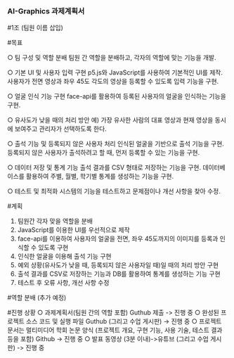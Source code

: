 ### AI-Graphics 과제계획서

#1조 (팀원 이름 삽입)

#목표

○ 팀 구성 및 역할 분배
팀원 간 역할을 분배하고, 각자의 역할에 맞는 기능을 개발.
 
○ 기본 UI 및 사용자 입력 구현
p5.js와 JavaScript를 사용하여 기본적인 UI를 제작.
사용자가 전면 영상과 좌우 45도 각도의 영상을 등록할 수 있도록 입력 기능을 구현.

○ 얼굴 인식 기능 구현
face-api를 활용하여 등록된 사용자의 얼굴을 인식하는 기능을 구현.

○ 유사도가 낮을 때의 처리 방안
예) 가장 유사한 사람의 대표 영상과 현재 영상을 동시에 보여주고 관리자가 선택하도록 한다.

○ 출석 기능 및 등록되지 않은 사용자 처리
인식된 얼굴을 기반으로 출석 기능을 구현.
등록되지 않은 사용자가 출석하려고 할 때, 먼저 등록할 수 있는 기능을 구현.

○ 데이터 저장 및 통계 기능
출석 결과를 CSV 형태로 저장하는 기능을 구현.
데이터베이스를 활용하여 주별, 월별, 학기별 통계를 생성하는 기능을 구현.

○ 테스트 및 최적화
시스템의 기능을 테스트하고 문제점이나 개선 사항을 찾아 수정.

#계획
1. 팀원간 각자 맞을 역할을 분배
2. JavaScript를 이용한 UI를 우선적으로 제작
3. face-api를 이용하여 사용자의 얼굴을 전면, 좌우 45도까지의 이미지를 등록과 인식할 수 있도록 구현
4. 인식한 얼굴을 이용해 출석 기능 구현
5. 예외 상황(유사도가 낮을 때, 등록되지 않은 사용자일 때)일 때의 처리 방안 구현
6. 출석 결과를 CSV로 저장하는 기능과 DB를 활용하여 통계를 생성하는 기능 구현
7. 테스트 후 오류 사항, 개선 사항 수정

#역할 분배
(추가 예정)


#진행 상황
○ 과제계획서(팀원 간의 역할 포함) Guthub 제출 -> 진행 중
○ 완성된 프로젝트 소스 코드 및 실행 파일 Guthub (그리고 수업 게시판) -> 진행 중
○ 프로젝트 문서는 멀티미디어 학회 논문 양식 (프로젝트 개요, 구현 기능, 사용 기술, 테스트 결과 등을 포함) Github -> 진행 중
○ 발표 동영상 (3분 이내)->유튜브 (그리고 수업 게시판) -> 진행 중
